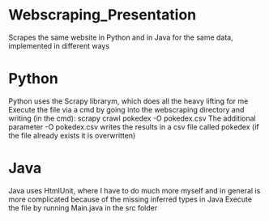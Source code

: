 # Webscraping_Presentation

Scrapes the same website in Python and in Java for the same data, implemented in different ways

# Python
Python uses the Scrapy librarym, which does all the heavy lifting for me
Execute the file via a cmd by going into the webscraping directory and writing (in the cmd): scrapy crawl pokedex -O pokedex.csv
The additional parameter -O pokedex.csv writes the results in a csv file called pokedex (if the file already exists it is overwritten)

# Java
Java uses HtmlUnit, where I have to do much more myself and in general is more complicated because of the missing inferred types in Java
Execute the file by running Main.java in the src folder
